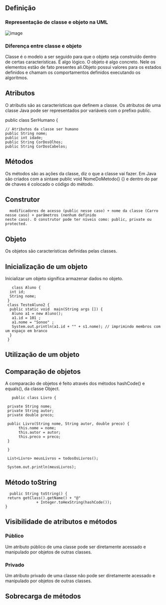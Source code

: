 ## Definição
 ### Representação de classe e objeto na UML
   ![image](https://user-images.githubusercontent.com/104461441/190533113-c956ce67-e1a7-4827-8975-fd0eeb7f069f.png)

 ### Diferença entre classe e objeto
 
   Classe é o modelo a ser seguido para que o objeto seja construído dentro de certas características. É algo lógico.
   O objeto é algo concreto. Nele os elementos estão de fato presentes ali.Objeto possui valores para os estados definidos 
   e chamam os comportamentos definidos executando os algoritmos.
   
## Atributos
  O atributis são as características que definem a classe.
  Os atributos de uma classe Java pode ser representados por variáveis com o prefixo public.
  
  public class SerHumano {
    
    // Atributos da classe ser humano
    public String nome;
    public int idade;
    public String CorDosOlhos;
    public String CorDosCabelos;
    
## Métodos
  Os métodos são as ações da classe, diz o que a classe vai fazer.
  Em Java são criados com a sintaxe public void NomeDoMetodo() {} e dentro do par de chaves é colocado 
  o código do método. 

## Construtor
      modificadores de acesso (public nesse caso) + nome da classe (Carro nesse caso) + parâmetros (nenhum definido
    neste caso). O construtor pode ter níveis como: public, private ou protected.
    
## Objeto
  Os objetos são características definidas pelas classes. 
  
## Inicialização de um objeto
  Inicializar um objeto significa armazenar dados no objeto. 
  
       class Aluno {  
      int id;  
      String nome;  
     }  
     class TesteAluno2 {  
      public static void  main(String args []) {  
       Aluno a1 = new Aluno();  
       a1.id = 101 ;  
       a1.nome = "Sonoo" ;  
       System.out.println(a1.id + "" + s1.nome); // imprimindo membros com um espaço em branco   
      }  
     }  

## Utilização de um objeto
  
## Comparação de objetos
   A comparacão de objetos é feito através dos métodos hashCode() e equals(), da classe Object.

       public class Livro {

     private String nome; 
     private String autor;
     private double preco;

     public Livro(String nome, String autor, double preco) {
          this.nome = nome; 
          this.autor = autor; 
          this.preco = preco;
     }

     }

     List<Livro> meusLivros = todosOsLivros();

     System.out.println(meusLivros);

## Método toString
  
      public String toString() {
     return getClass().getName() + "@"
                  + Integer.toHexString(hashCode());
    }
    
## Visibilidade de atributos e métodos
 ### Público
   Um atributo público de uma classe pode ser diretamente acessado e manipulado por objetos de outras classes.
      
 ### Privado
   Um atributo privado de uma classe não pode ser diretamente acessado e manipulado por objetos de outras classes.
   
## Sobrecarga de métodos

